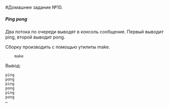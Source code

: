 #Домашнее задание №10. 
##### Ping pong
Два потока по очереди выводят в консоль сообщение. Первый выводит ping, второй выводит pong.

 Сборку производить с помощью утилиты make.
```
	make
```
Вывод:
```
ping
pong
ping
pong
ping
pong
…
```
